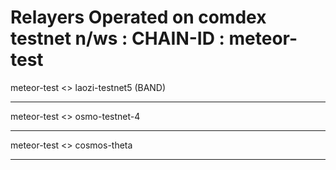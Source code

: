 # Relayers Operated on comdex testnet n/ws : CHAIN-ID : meteor-test

meteor-test <> laozi-testnet5 (BAND)


----------------------------------------------------------------------------------------------------------------

meteor-test <> osmo-testnet-4


----------------------------------------------------------------------------------------------------------------

meteor-test <> cosmos-theta

----------------------------------------------------------------------------------------------------------------
